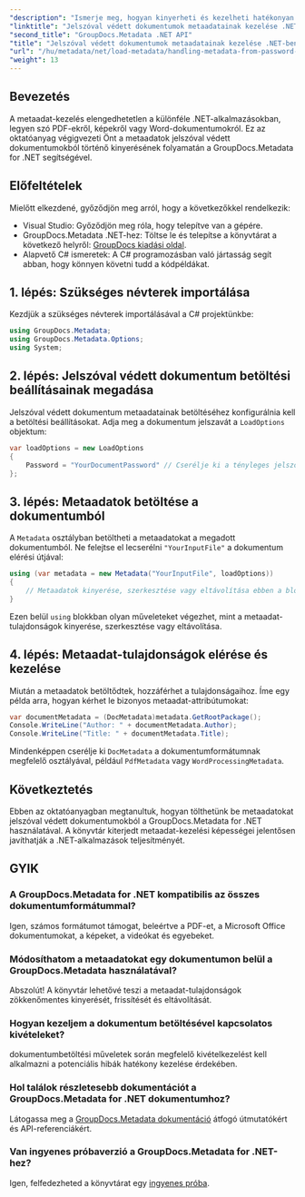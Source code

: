 ```yaml
---
"description": "Ismerje meg, hogyan kinyerheti és kezelheti hatékonyan a metaadatokat jelszóval védett dokumentumokból a GroupDocs.Metadata for .NET segítségével. Ez az átfogó oktatóanyag a legfontosabb lépéseket ismerteti, beleértve a betöltési beállítások megadását és a metaadat-tulajdonságok elérését."
"linktitle": "Jelszóval védett dokumentumok metaadatainak kezelése .NET-ben"
"second_title": "GroupDocs.Metadata .NET API"
"title": "Jelszóval védett dokumentumok metaadatainak kezelése .NET-ben"
"url": "/hu/metadata/net/load-metadata/handling-metadata-from-password-protected-document/"
"weight": 13
---
```


## Bevezetés

A metaadat-kezelés elengedhetetlen a különféle .NET-alkalmazásokban, legyen szó PDF-ekről, képekről vagy Word-dokumentumokról. Ez az oktatóanyag végigvezeti Önt a metaadatok jelszóval védett dokumentumokból történő kinyerésének folyamatán a GroupDocs.Metadata for .NET segítségével.

## Előfeltételek

Mielőtt elkezdené, győződjön meg arról, hogy a következőkkel rendelkezik:

- Visual Studio: Győződjön meg róla, hogy telepítve van a gépére.
- GroupDocs.Metadata .NET-hez: Töltse le és telepítse a könyvtárat a következő helyről: [GroupDocs kiadási oldal](https://releases.groupdocs.com/metadata/net/).
- Alapvető C# ismeretek: A C# programozásban való jártasság segít abban, hogy könnyen követni tudd a kódpéldákat.

## 1. lépés: Szükséges névterek importálása

Kezdjük a szükséges névterek importálásával a C# projektünkbe:

```csharp
using GroupDocs.Metadata;
using GroupDocs.Metadata.Options;
using System;
```

## 2. lépés: Jelszóval védett dokumentum betöltési beállításainak megadása

Jelszóval védett dokumentum metaadatainak betöltéséhez konfigurálnia kell a betöltési beállításokat. Adja meg a dokumentum jelszavát a `LoadOptions` objektum:

```csharp
var loadOptions = new LoadOptions
{
    Password = "YourDocumentPassword" // Cserélje ki a tényleges jelszóra
};
```

## 3. lépés: Metaadatok betöltése a dokumentumból

A `Metadata` osztályban betöltheti a metaadatokat a megadott dokumentumból. Ne felejtse el lecserélni `"YourInputFile"` a dokumentum elérési útjával:

```csharp
using (var metadata = new Metadata("YourInputFile", loadOptions))
{
    // Metaadatok kinyerése, szerkesztése vagy eltávolítása ebben a blokkban
}
```

Ezen belül `using` blokkban olyan műveleteket végezhet, mint a metaadat-tulajdonságok kinyerése, szerkesztése vagy eltávolítása.

## 4. lépés: Metaadat-tulajdonságok elérése és kezelése

Miután a metaadatok betöltődtek, hozzáférhet a tulajdonságaihoz. Íme egy példa arra, hogyan kérhet le bizonyos metaadat-attribútumokat:

```csharp
var documentMetadata = (DocMetadata)metadata.GetRootPackage();
Console.WriteLine("Author: " + documentMetadata.Author);
Console.WriteLine("Title: " + documentMetadata.Title);
```

Mindenképpen cserélje ki `DocMetadata` a dokumentumformátumnak megfelelő osztályával, például `PdfMetadata` vagy `WordProcessingMetadata`.

## Következtetés

Ebben az oktatóanyagban megtanultuk, hogyan tölthetünk be metaadatokat jelszóval védett dokumentumokból a GroupDocs.Metadata for .NET használatával. A könyvtár kiterjedt metaadat-kezelési képességei jelentősen javíthatják a .NET-alkalmazások teljesítményét.

## GYIK

### A GroupDocs.Metadata for .NET kompatibilis az összes dokumentumformátummal?
Igen, számos formátumot támogat, beleértve a PDF-et, a Microsoft Office dokumentumokat, a képeket, a videókat és egyebeket.

### Módosíthatom a metaadatokat egy dokumentumon belül a GroupDocs.Metadata használatával?
Abszolút! A könyvtár lehetővé teszi a metaadat-tulajdonságok zökkenőmentes kinyerését, frissítését és eltávolítását.

### Hogyan kezeljem a dokumentum betöltésével kapcsolatos kivételeket?
dokumentumbetöltési műveletek során megfelelő kivételkezelést kell alkalmazni a potenciális hibák hatékony kezelése érdekében.

### Hol találok részletesebb dokumentációt a GroupDocs.Metadata for .NET dokumentumhoz?
Látogassa meg a [GroupDocs.Metadata dokumentáció](https://reference.groupdocs.com/metadata/net/) átfogó útmutatókért és API-referenciákért.

### Van ingyenes próbaverzió a GroupDocs.Metadata for .NET-hez?
Igen, felfedezheted a könyvtárat egy [ingyenes próba](https://releases.groupdocs.com/).